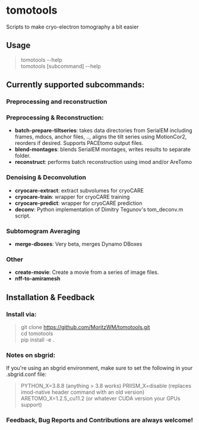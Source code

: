 # tomotools
Scripts to make cryo-electron tomography a bit easier

## Usage

> tomotools --help  
> tomotools [subcommand] --help

## Currently supported subcommands:

### Preprocessing and reconstruction
### Preprocessing & Reconstruction:
- **batch-prepare-tiltseries**: takes data directories from SerialEM including frames, mdocs, anchor files, .., aligns the tilt series using MotionCor2, reorders if desired. Supports PACEtomo output files. 
- **blend-montages**: blends SerialEM montages, writes results to separate folder.
- **reconstruct**: performs batch reconstruction using imod and/or AreTomo

### Denoising & Deconvolution
- **cryocare-extract**: extract subvolumes for cryoCARE
- **cryocare-train**: wrapper for cryoCARE training
- **cryocare-predict**: wrapper for cryoCARE prediction
- **deconv**: Python implementation of Dimitry Tegunov's tom_deconv.m script.

### Subtomogram Averaging
- **merge-dboxes**: Very beta, merges Dynamo DBoxes

### Other
- **create-movie**: Create a movie from a series of image files.
- **nff-to-amiramesh**

## Installation & Feedback

### Install via:
> git clone https://github.com/MoritzWM/tomotools.git  
> cd tomotools  
> pip install -e .

### Notes on sbgrid:
If you're using an sbgrid environment, make sure to set the following in your .sbgrid.conf file:

> PYTHON_X=3.8.8 (anything > 3.8 works)
> PRIISM_X=disable (replaces imod-native header command with an old version)
> ARETOMO_X=1.2.5_cu11.2 (or whatever CUDA version your GPUs support)

### Feedback, Bug Reports and Contributions are always welcome!